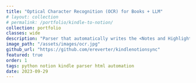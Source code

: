 ```yaml
---
title: "Optical Character Recognition (OCR) for Books + LLM"
# layout: collection
# permalink: /portfolio/kindle-to-notion/
collection: portfolio
classes: wide
description: "Parser that automatically writes the <Notes and Highlights> from Kindle exported HTMLs into a Notion page."
image_path: "/assets/images/ocr.jpg"
github_url: "https://github.com/ereverter/kindlenotionsync"
featured: true
order: 1
tags: python notion kindle parser html automation
date: 2023-09-29
---
```

